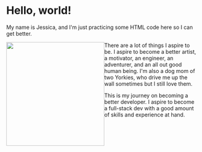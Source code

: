 <h1> Hello, world!</h1>

<p> My name is Jessica, and I'm just practicing some HTML code here so I can get better.
<p><img src ="http://i1380.photobucket.com/albums/ah200/jyin978/1_zpsoy5ozhxm.jpg" width ="260" height ="275" style = "float: left" style = "vertical-align: text-top"/>
There are a lot of things I aspire to be. I aspire to become a better artist, a motivator, an engineer, an adventurer, and an all out good human being. I'm also a dog mom of two Yorkies, who drive me up the wall sometimes but I still love them.

<p> This is my journey on becoming a better developer. I aspire to become a full-stack dev with a good amount of skills and experience at hand. 
